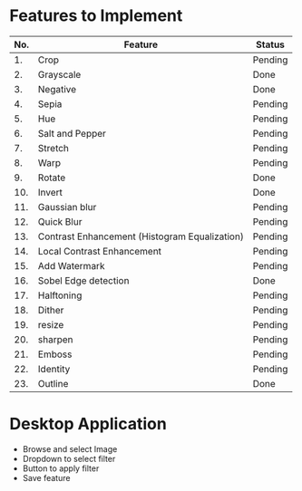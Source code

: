 # Features to Implement

|No. | Feature | Status |
|----|---------|--------|
|1.| Crop    | Pending |
|2.| Grayscale | Done |
|3.| Negative | Done |
|4.| Sepia | Pending |
|5.| Hue | Pending |
|6.| Salt and Pepper | Pending |
|7.| Stretch | Pending |
|8.| Warp | Pending |
|9.| Rotate | Done |
|10.| Invert | Done |
|11.| Gaussian blur | Pending |
|12.| Quick Blur | Pending |
|13.| Contrast Enhancement (Histogram Equalization) | Pending |
|14.| Local Contrast Enhancement | Pending |
|15.| Add Watermark | Pending |
|16.| Sobel Edge detection | Done |
|17.| Halftoning | Pending |
|18.| Dither | Pending |
|19.| resize | Pending |
|20.| sharpen | Pending |
|21.| Emboss | Pending |
|22.| Identity | Pending |
|23.| Outline | Done |

# Desktop Application

* Browse and select Image
* Dropdown to select filter
* Button to apply filter
* Save feature 



